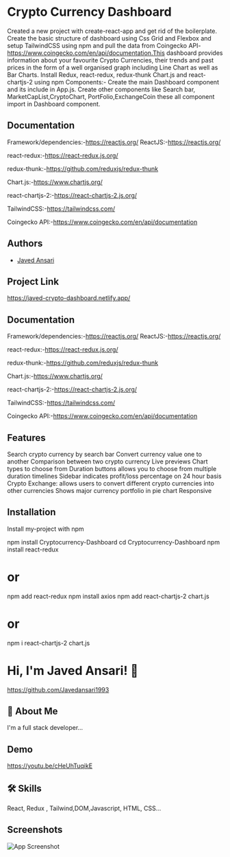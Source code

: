 
# Crypto Currency Dashboard
Created a new project with create-react-app and get rid of the boilerplate. Create the basic structure of dashboard using Css Grid and Flexbox and setup TailwindCSS using npm and pull the data from Coingecko API- https://www.coingecko.com/en/api/documentation.This dashboard provides information about your favourite Crypto Currencies, their trends and past prices in the form of a well organised graph including Line Chart as well as Bar Charts.
Install Redux, react-redux, redux-thunk Chart.js and react-chartjs-2 using npm
Components:-
Create the main Dashboard component and its include in App.js. 
Create other components like Search bar, MarketCapList,CryptoChart, PortFolio,ExchangeCoin these all component import in Dashboard component.


## Documentation
Framework/dependencies:-https://reactjs.org/
ReactJS:-https://reactjs.org/

react-redux:-https://react-redux.js.org/

redux-thunk:-https://github.com/reduxjs/redux-thunk

Chart.js:-https://www.chartjs.org/

react-chartjs-2:-https://react-chartjs-2.js.org/

TailwindCSS:-https://tailwindcss.com/

Coingecko API:-https://www.coingecko.com/en/api/documentation
## Authors

- [Javed Ansari](https://github.com/Javedansari1993/Crypto-dashboard)

## Project Link

https://javed-crypto-dashboard.netlify.app/


## Documentation

Framework/dependencies:-https://reactjs.org/
ReactJS:-https://reactjs.org/

react-redux:-https://react-redux.js.org/

redux-thunk:-https://github.com/reduxjs/redux-thunk

Chart.js:-https://www.chartjs.org/

react-chartjs-2:-https://react-chartjs-2.js.org/

TailwindCSS:-https://tailwindcss.com/

Coingecko API:-https://www.coingecko.com/en/api/documentation


## Features

Search crypto currency by search bar
Convert currency value one to another
Comparison between two crypto currency
Live previews
Chart types to choose from
Duration buttons allows you to choose from multiple duration timelines
Sidebar indicates profit/loss percentage on 24 hour basis
Crypto Exchange: allows users to convert different crypto currencies into other currencies
Shows major currency portfolio in pie chart
Responsive

## Installation
Install my-project with npm

npm install Cryptocurrency-Dashboard
cd Cryptocurrency-Dashboard
npm install react-redux
# or
npm add react-redux
npm install axios
npm add react-chartjs-2 chart.js
# or
npm i react-chartjs-2 chart.js

# Hi, I'm Javed Ansari! 👋
https://github.com/Javedansari1993


## 🚀 About Me
I'm a full stack developer...

## Demo
https://youtu.be/cHeUhTuqikE

## 🛠 Skills
React, Redux , Tailwind,DOM,Javascript, HTML, CSS...

## Screenshots

![App Screenshot](https://drive.google.com/file/d/1LsUpEfGDV0lvzogQYzcL8SrWbq9LgwyC/view?usp=sharing)

